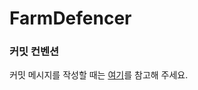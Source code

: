 # FarmDefencer

### 커밋 컨벤션

커밋 메시지를 작성할 때는 [여기](https://github.com/joonyle99/FarmDefencer/blob/afa8bd0510f6d3b39e2013793991ed59a2bcf92c/Docs/commit-convention.md)를 참고해 주세요.